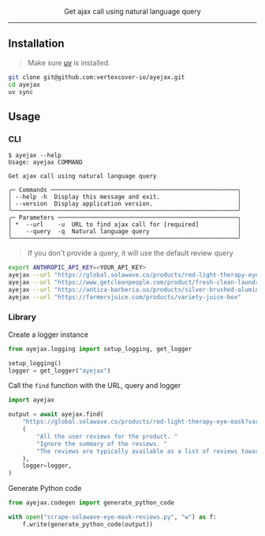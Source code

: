 <p align="center">Get ajax call using natural language query</p>

---

## Installation

> Make sure [uv](https://docs.astral.sh/uv/getting-started/installation/) is installed.

```bash
git clone git@github.com:vertexcover-io/ayejax.git
cd ayejax
uv sync
```

## Usage

### CLI

```
$ ayejax --help
Usage: ayejax COMMAND

Get ajax call using natural language query

╭─ Commands ─────────────────────────────────────────────────────╮
│ --help -h  Display this message and exit.                      │
│ --version  Display application version.                        │
╰────────────────────────────────────────────────────────────────╯
╭─ Parameters ───────────────────────────────────────────────────╮
│ *  --url    -u  URL to find ajax call for [required]           │
│    --query  -q  Natural language query                         │
╰────────────────────────────────────────────────────────────────╯
```

> If you don't provide a query, it will use the default review query

```bash
export ANTHROPIC_API_KEY=<YOUR_API_KEY>
ayejax --url "https://global.solawave.co/products/red-light-therapy-eye-mask?variant=43898414170288"
ayejax --url "https://www.getcleanpeople.com/product/fresh-clean-laundry-detergent/"
ayejax --url "https://antica-barberia.us/products/silver-brushed-aluminum-shaving-lather-brush-with-pure-bleached-bristle"
ayejax --url "https://farmersjuice.com/products/variety-juice-box"
```

### Library

Create a logger instance

```python
from ayejax.logging import setup_logging, get_logger

setup_logging()
logger = get_logger("ayejax")
```

Call the `find` function with the URL, query and logger

```python
import ayejax

output = await ayejax.find(
    "https://global.solawave.co/products/red-light-therapy-eye-mask?variant=43898414170288",
    (
        "All the user reviews for the product. "
        "Ignore the summary of the reviews. "
        "The reviews are typically available as a list of reviews towards the bottom of the page"
    ),
    logger=logger,
)
```

Generate Python code

```python
from ayejax.codegen import generate_python_code

with open("scrape-solawave-eye-mask-reviews.py", "w") as f:
    f.write(generate_python_code(output))
```

